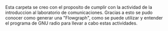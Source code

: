 Esta carpeta se creo con el proposito de cumplir con la actividad de la introduccion al laboratorio de comunicaciones.
Gracias a esto se pudo conocer como generar una "Flowgraph", como se puede utilizar y entender el programa de GNU radio para llevar a cabo estas actividades.
